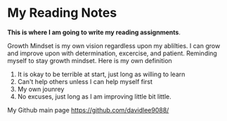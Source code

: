 # My Reading Notes

**This is where I am going to write my reading assignments**. 

Growth Mindset is my own vision regardless upon my ablilties. I can grow and improve upon with determination, excercise, and patient. Reminding myself to stay growth mindset.
Here is my own definition

1. It is okay to be terrible at start, just long as willing to learn
2. Can't help others unless I can help myself first
3. My own jounrey
4. No excuses, just long as I am improving little bit little.


My Github main page <https://github.com/davidlee9088/>
